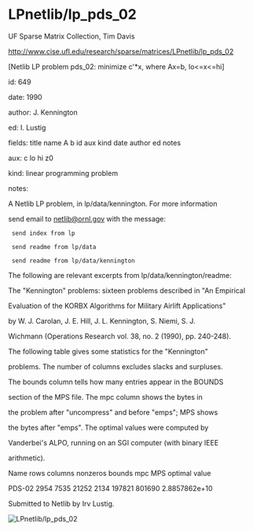 # LPnetlib/lp_pds_02

 UF Sparse Matrix Collection, Tim Davis

 http://www.cise.ufl.edu/research/sparse/matrices/LPnetlib/lp_pds_02

 [Netlib LP problem pds_02: minimize c'*x, where Ax=b, lo<=x<=hi]

 id: 649

 date: 1990

 author: J. Kennington

 ed: I. Lustig

 fields: title name A b id aux kind date author ed notes

 aux: c lo hi z0

 kind: linear programming problem

 notes:

 A Netlib LP problem, in lp/data/kennington.  For more information             

 send email to netlib@ornl.gov with the message:                               

                                                                               

 	 send index from lp                                                          

 	 send readme from lp/data                                                    

 	 send readme from lp/data/kennington                                         

                                                                               

 The following are relevant excerpts from lp/data/kennington/readme:           

                                                                               

 The "Kennington" problems: sixteen problems described in "An Empirical        

 Evaluation of the KORBX Algorithms for Military Airlift Applications"         

 by W. J. Carolan, J. E. Hill, J. L. Kennington, S. Niemi, S. J.               

 Wichmann (Operations Research vol. 38, no. 2 (1990), pp. 240-248).            

                                                                               

 The following table gives some statistics for the "Kennington"                

 problems.  The number of columns excludes slacks and surpluses.               

 The bounds column tells how many entries appear in the BOUNDS                 

 section of the MPS file.  The mpc column shows the bytes in                   

 the problem after "uncompress" and before "emps"; MPS shows                   

 the bytes after "emps".  The optimal values were computed by                  

 Vanderbei's ALPO, running on an SGI computer (with binary IEEE                

 arithmetic).                                                                  

                                                                               

 Name       rows  columns  nonzeros  bounds      mpc      MPS     optimal value

 PDS-02     2954    7535     21252     2134    197821    801690   2.8857862e+10

                                                                               

 Submitted to Netlib by Irv Lustig.                                            

                                                                               

![LPnetlib/lp_pds_02](http://yifanhu.net/GALLERY/GRAPHS/GIF_SMALL/LPnetlib@lp_pds_02.gif)
